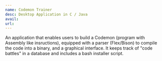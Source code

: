 ```yaml
---
name: Codemon Trainer
desc: Desktop Application in C / Java
avail:
url:
---
```


An application that enables users to build a Codemon (program with Assembly like insructions), equipped with a parser (Flex/Bison) to compile the code into a binary, and a graphical interface. It keeps track of "code battles" in a database and includes a bash installer script.
